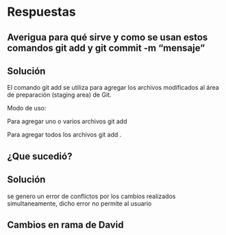 
# Respuestas

## Averigua para qué sirve y como se usan estos comandos git add y git commit -m “mensaje”

## Solución

El comando git add se utiliza para agregar los archivos modificados al área de preparación (staging area) de Git.

Modo de uso:

Para agregar uno o varios archivos
git add <Nombre de archivo> 

Para agregar todos los archivos
git add .

## ¿Que sucedió?

## Solución

se genero un error de conflictos por los cambios realizados simultaneamente, dicho error no permite al usuario 



## Cambios en rama de David 